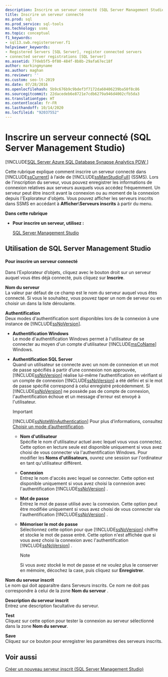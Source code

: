 ```yaml
---
description: Inscrire un serveur connecté (SQL Server Management Studio)
title: Inscrire un serveur connecté
ms.prod: sql
ms.prod_service: sql-tools
ms.technology: ssms
ms.topic: conceptual
f1_keywords:
- sql13.swb.registerserver.f1
helpviewer_keywords:
- Registered Servers [SQL Server], register connected servers
- connected server registrations [SQL Server]
ms.assetid: 77deb5f5-0f80-484f-8b8b-29afa67ec18f
author: markingmyname
ms.author: maghan
ms.reviewer: ''
ms.custom: seo-lt-2019
ms.date: 07/28/2016
ms.openlocfilehash: 5b9c676b9c9bdef3f7172da60406239ba50f8c86
ms.sourcegitcommit: 22dacedeb6e8721e7cdb6279a946d4002cfb5da3
ms.translationtype: HT
ms.contentlocale: fr-FR
ms.lasthandoff: 10/14/2020
ms.locfileid: "92037552"
---
```

# <a name="register-a-connected-server-sql-server-management-studio"></a>Inscrire un serveur connecté (SQL Server Management Studio)

[!INCLUDE[SQL Server Azure SQL Database Synapse Analytics PDW ](../../includes/applies-to-version/sql-asdb-asdbmi-asa-pdw.md)]

Cette rubrique explique comment inscrire un serveur connecté dans [!INCLUDE[ssCurrent](../../includes/sscurrent-md.md)] à l’aide de [!INCLUDE[ssManStudioFull](../../includes/ssmanstudiofull-md.md)] (SSMS). Lors de l'inscription du serveur, vous pouvez enregistrer les informations de connexion relatives aux serveurs auxquels vous accédez fréquemment. Un serveur peut être inscrit avant la connexion ou au moment de la connexion depuis l'Explorateur d'objets.  Vous pouvez afficher les serveurs inscrits dans SSMS en accédant à **Afficher**\\**Serveurs inscrits** à partir du menu.
  
 **Dans cette rubrique**  
  
-   **Pour inscrire un serveur, utilisez :**  
  
     [SQL Server Management Studio](#SSMSProcedure)  
  
##  <a name="using-sql-server-management-studio"></a><a name="SSMSProcedure"></a> Utilisation de SQL Server Management Studio  
  
#### <a name="to-register-a-connected-server"></a>Pour inscrire un serveur connecté  
  
Dans l’Explorateur d’objets, cliquez avec le bouton droit sur un serveur auquel vous êtes déjà connecté, puis cliquez sur **Inscrire**.
  
**Nom du serveur**  
La valeur par défaut de ce champ est le nom du serveur auquel vous êtes connecté.  Si vous le souhaitez, vous pouvez taper un nom de serveur ou en choisir un dans la liste déroulante.

**Authentification**  
Deux modes d'authentification sont disponibles lors de la connexion à une instance de [!INCLUDE[ssNoVersion](../../includes/ssnoversion-md.md)]. 

-    **Authentification Windows**  
Le mode d'authentification Windows permet à l'utilisateur de se connecter au moyen d'un compte d'utilisateur [!INCLUDE[msCoName](../../includes/msconame-md.md)] Windows. 

-    **Authentification SQL Server**   
Quand un utilisateur se connecte avec un nom de connexion et un mot de passe spécifiés à partir d’une connexion non approuvée, [!INCLUDE[ssNoVersion](../../includes/ssnoversion-md.md)] réalise lui-même l’authentification en vérifiant si un compte de connexion [!INCLUDE[ssNoVersion](../../includes/ssnoversion-md.md)] a été défini et si le mot de passe spécifié correspond à celui enregistré précédemment. Si [!INCLUDE[ssNoVersion](../../includes/ssnoversion-md.md)] ne possède pas de compte de connexion, l'authentification échoue et un message d'erreur est envoyé à l'utilisateur.

     > [!IMPORTANT]  
     > [!INCLUDE[ssNoteWinAuthentication](../../includes/ssnotewinauthentication-md.md)] Pour plus d’informations, consultez [Choisir un mode d’authentification](../../relational-databases/security/choose-an-authentication-mode.md).  

     -    **Nom d'utilisateur**  
Spécifie le nom d'utilisateur actuel avec lequel vous vous connectez. Cette option en lecture seule est disponible uniquement si vous avez choisi de vous connecter via l'authentification Windows. Pour modifier les **Noms d'utilisateurs**, ouvrez une session sur l'ordinateur en tant qu'utilisateur différent. 

     -    **Connexion**  
Entrez le nom d'accès avec lequel se connecter. Cette option est disponible uniquement si vous avez choisi la connexion avec l'authentification [!INCLUDE[ssNoVersion](../../includes/ssnoversion-md.md)] .  

     -    **Mot de passe**  
Entrez le mot de passe utilisé avec la connexion. Cette option peut être modifiée uniquement si vous avez choisi de vous connecter via l'authentification [!INCLUDE[ssNoVersion](../../includes/ssnoversion-md.md)] . 

     -    **Mémoriser le mot de passe**  
Sélectionnez cette option pour que [!INCLUDE[ssNoVersion](../../includes/ssnoversion-md.md)] chiffre et stocke le mot de passe entré. Cette option n'est affichée que si vous avez choisi la connexion avec l'authentification [!INCLUDE[ssNoVersion](../../includes/ssnoversion-md.md)] .  

          > [!NOTE]  
          > Si vous avez stocké le mot de passe et ne voulez plus le conserver en mémoire, décochez la case, puis cliquez sur **Enregistrer**.  

**Nom du serveur inscrit**  
Le nom qui doit apparaître dans Serveurs inscrits. Ce nom ne doit pas correspondre à celui de la zone **Nom du serveur** .  
  
**Description du serveur inscrit**  
Entrez une description facultative du serveur.  
  
**Test**  
Cliquez sur cette option pour tester la connexion au serveur sélectionné dans la zone **Nom du serveur**.  
  
**Save**  
Cliquez sur ce bouton pour enregistrer les paramètres des serveurs inscrits. 

## <a name="see-also"></a>Voir aussi

[Créer un nouveau serveur inscrit (SQL Server Management Studio)](./create-a-new-registered-server-sql-server-management-studio.md)